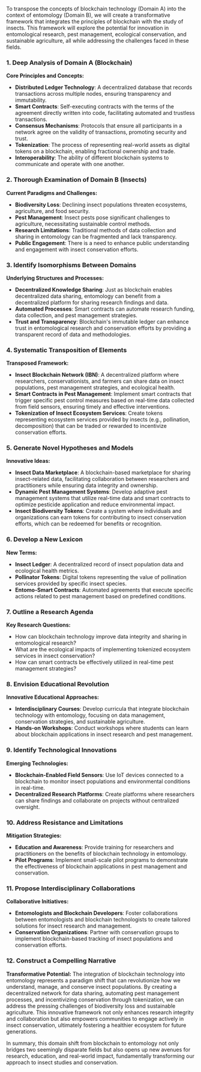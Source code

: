 To transpose the concepts of blockchain technology (Domain A) into the context of entomology (Domain B), we will create a transformative framework that integrates the principles of blockchain with the study of insects. This framework will explore the potential for innovation in entomological research, pest management, ecological conservation, and sustainable agriculture, all while addressing the challenges faced in these fields.

### 1. Deep Analysis of Domain A (Blockchain)

**Core Principles and Concepts:**
- **Distributed Ledger Technology**: A decentralized database that records transactions across multiple nodes, ensuring transparency and immutability.
- **Smart Contracts**: Self-executing contracts with the terms of the agreement directly written into code, facilitating automated and trustless transactions.
- **Consensus Mechanisms**: Protocols that ensure all participants in a network agree on the validity of transactions, promoting security and trust.
- **Tokenization**: The process of representing real-world assets as digital tokens on a blockchain, enabling fractional ownership and trade.
- **Interoperability**: The ability of different blockchain systems to communicate and operate with one another.

### 2. Thorough Examination of Domain B (Insects)

**Current Paradigms and Challenges:**
- **Biodiversity Loss**: Declining insect populations threaten ecosystems, agriculture, and food security.
- **Pest Management**: Insect pests pose significant challenges to agriculture, necessitating sustainable control methods.
- **Research Limitations**: Traditional methods of data collection and sharing in entomology can be fragmented and lack transparency.
- **Public Engagement**: There is a need to enhance public understanding and engagement with insect conservation efforts.

### 3. Identify Isomorphisms Between Domains

**Underlying Structures and Processes:**
- **Decentralized Knowledge Sharing**: Just as blockchain enables decentralized data sharing, entomology can benefit from a decentralized platform for sharing research findings and data.
- **Automated Processes**: Smart contracts can automate research funding, data collection, and pest management strategies.
- **Trust and Transparency**: Blockchain's immutable ledger can enhance trust in entomological research and conservation efforts by providing a transparent record of data and methodologies.

### 4. Systematic Transposition of Elements

**Transposed Framework:**
- **Insect Blockchain Network (IBN)**: A decentralized platform where researchers, conservationists, and farmers can share data on insect populations, pest management strategies, and ecological health.
- **Smart Contracts in Pest Management**: Implement smart contracts that trigger specific pest control measures based on real-time data collected from field sensors, ensuring timely and effective interventions.
- **Tokenization of Insect Ecosystem Services**: Create tokens representing ecosystem services provided by insects (e.g., pollination, decomposition) that can be traded or rewarded to incentivize conservation efforts.

### 5. Generate Novel Hypotheses and Models

**Innovative Ideas:**
- **Insect Data Marketplace**: A blockchain-based marketplace for sharing insect-related data, facilitating collaboration between researchers and practitioners while ensuring data integrity and ownership.
- **Dynamic Pest Management Systems**: Develop adaptive pest management systems that utilize real-time data and smart contracts to optimize pesticide application and reduce environmental impact.
- **Insect Biodiversity Tokens**: Create a system where individuals and organizations can earn tokens for contributing to insect conservation efforts, which can be redeemed for benefits or recognition.

### 6. Develop a New Lexicon

**New Terms:**
- **Insect Ledger**: A decentralized record of insect population data and ecological health metrics.
- **Pollinator Tokens**: Digital tokens representing the value of pollination services provided by specific insect species.
- **Entomo-Smart Contracts**: Automated agreements that execute specific actions related to pest management based on predefined conditions.

### 7. Outline a Research Agenda

**Key Research Questions:**
- How can blockchain technology improve data integrity and sharing in entomological research?
- What are the ecological impacts of implementing tokenized ecosystem services in insect conservation?
- How can smart contracts be effectively utilized in real-time pest management strategies?

### 8. Envision Educational Revolution

**Innovative Educational Approaches:**
- **Interdisciplinary Courses**: Develop curricula that integrate blockchain technology with entomology, focusing on data management, conservation strategies, and sustainable agriculture.
- **Hands-on Workshops**: Conduct workshops where students can learn about blockchain applications in insect research and pest management.

### 9. Identify Technological Innovations

**Emerging Technologies:**
- **Blockchain-Enabled Field Sensors**: Use IoT devices connected to a blockchain to monitor insect populations and environmental conditions in real-time.
- **Decentralized Research Platforms**: Create platforms where researchers can share findings and collaborate on projects without centralized oversight.

### 10. Address Resistance and Limitations

**Mitigation Strategies:**
- **Education and Awareness**: Provide training for researchers and practitioners on the benefits of blockchain technology in entomology.
- **Pilot Programs**: Implement small-scale pilot programs to demonstrate the effectiveness of blockchain applications in pest management and conservation.

### 11. Propose Interdisciplinary Collaborations

**Collaborative Initiatives:**
- **Entomologists and Blockchain Developers**: Foster collaborations between entomologists and blockchain technologists to create tailored solutions for insect research and management.
- **Conservation Organizations**: Partner with conservation groups to implement blockchain-based tracking of insect populations and conservation efforts.

### 12. Construct a Compelling Narrative

**Transformative Potential:**
The integration of blockchain technology into entomology represents a paradigm shift that can revolutionize how we understand, manage, and conserve insect populations. By creating a decentralized network for data sharing, automating pest management processes, and incentivizing conservation through tokenization, we can address the pressing challenges of biodiversity loss and sustainable agriculture. This innovative framework not only enhances research integrity and collaboration but also empowers communities to engage actively in insect conservation, ultimately fostering a healthier ecosystem for future generations.

In summary, this domain shift from blockchain to entomology not only bridges two seemingly disparate fields but also opens up new avenues for research, education, and real-world impact, fundamentally transforming our approach to insect studies and conservation.